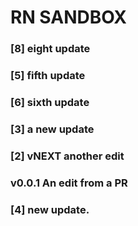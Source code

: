 # RN SANDBOX
### [8] eight update
### [5] fifth update
### [6] sixth update
### [3] a new update
### [2] vNEXT another edit
### v0.0.1 An edit from a PR
### [4] new update. 
